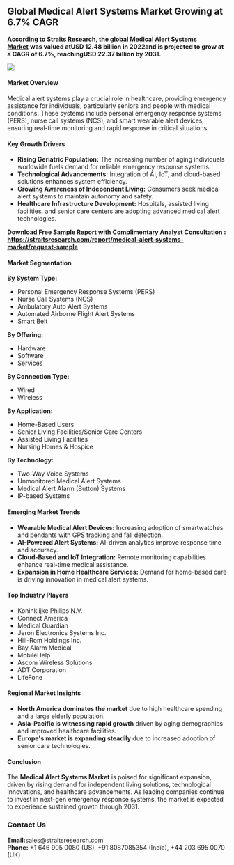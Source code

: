 <h2><strong>Global Medical Alert Systems Market Growing at 6.7% CAGR</strong></h2>
<p><strong>According to Straits Research, the global <a href="https://straitsresearch.com/report/medical-alert-systems-market">Medical Alert Systems Market</a></strong>&nbsp;<strong>was valued at</strong><strong>USD 12.48 billion in 2022</strong><strong>and is projected to grow at a CAGR of 6.7%, reaching</strong><strong>USD 22.37 billion by 2031.</strong></p>
<img src="https://blogger.googleusercontent.com/img/b/R29vZ2xl/AVvXsEgorkbUOHRS7tLp1Iq308XMC_ePLnC-lxCXuQBEIn1Ao_oSBMcSxuDq6qcYGkNkLb5lhIUph1V5TK1PCzLm1fHmDrB9QHpO9-Eo5oz9J1z7QW-6447asDgagLVpi0DsNIs980fcS_XEacMW411aKAo-_g5nAdz1iP6TKCy_w4R5Gg46Nc5ArZDgIQ3Zyw/s700/7.jpg">
<h4><strong>Market Overview</strong></h4>
<p>Medical alert systems play a crucial role in healthcare, providing emergency assistance for individuals, particularly seniors and people with medical conditions. These systems include personal emergency response systems (PERS), nurse call systems (NCS), and smart wearable alert devices, ensuring real-time monitoring and rapid response in critical situations.</p>
<h4><strong>Key Growth Drivers</strong></h4>
<ul>
<li><strong>Rising Geriatric Population:</strong> The increasing number of aging individuals worldwide fuels demand for reliable emergency response systems.</li>
<li><strong>Technological Advancements:</strong> Integration of AI, IoT, and cloud-based solutions enhances system efficiency.</li>
<li><strong>Growing Awareness of Independent Living:</strong> Consumers seek medical alert systems to maintain autonomy and safety.</li>
<li><strong>Healthcare Infrastructure Development:</strong> Hospitals, assisted living facilities, and senior care centers are adopting advanced medical alert technologies.</li>
</ul>
<p><strong>Download Free Sample Report with&nbsp;Complimentary Analyst Consultation : <a href="https://straitsresearch.com/report/medical-alert-systems-market/request-sample">https://straitsresearch.com/report/medical-alert-systems-market/request-sample</a><br /></strong></p>
<h4><strong>Market Segmentation</strong></h4>
<p><strong>By System Type:</strong></p>
<ul>
<li>Personal Emergency Response Systems (PERS)</li>
<li>Nurse Call Systems (NCS)</li>
<li>Ambulatory Auto Alert Systems</li>
<li>Automated Airborne Flight Alert Systems</li>
<li>Smart Belt</li>
</ul>
<p><strong>By Offering:</strong></p>
<ul>
<li>Hardware</li>
<li>Software</li>
<li>Services</li>
</ul>
<p><strong>By Connection Type:</strong></p>
<ul>
<li>Wired</li>
<li>Wireless</li>
</ul>
<p><strong>By Application:</strong></p>
<ul>
<li>Home-Based Users</li>
<li>Senior Living Facilities/Senior Care Centers</li>
<li>Assisted Living Facilities</li>
<li>Nursing Homes &amp; Hospice</li>
</ul>
<p><strong>By Technology:</strong></p>
<ul>
<li>Two-Way Voice Systems</li>
<li>Unmonitored Medical Alert Systems</li>
<li>Medical Alert Alarm (Button) Systems</li>
<li>IP-based Systems</li>
</ul>
<h4><strong>Emerging Market Trends</strong></h4>
<ul>
<li><strong>Wearable Medical Alert Devices:</strong> Increasing adoption of smartwatches and pendants with GPS tracking and fall detection.</li>
<li><strong>AI-Powered Alert Systems:</strong> AI-driven analytics improve response time and accuracy.</li>
<li><strong>Cloud-Based and IoT Integration:</strong> Remote monitoring capabilities enhance real-time medical assistance.</li>
<li><strong>Expansion in Home Healthcare Services:</strong> Demand for home-based care is driving innovation in medical alert systems.</li>
</ul>
<h4><strong>Top Industry Players</strong></h4>
<ul>
<li>Koninklijke Philips N.V.</li>
<li>Connect America</li>
<li>Medical Guardian</li>
<li>Jeron Electronics Systems Inc.</li>
<li>Hill-Rom Holdings Inc.</li>
<li>Bay Alarm Medical</li>
<li>MobileHelp</li>
<li>Ascom Wireless Solutions</li>
<li>ADT Corporation</li>
<li>LifeFone</li>
</ul>
<h4><strong>Regional Market Insights</strong></h4>
<ul>
<li><strong>North America dominates the market</strong> due to high healthcare spending and a large elderly population.</li>
<li><strong>Asia-Pacific is witnessing rapid growth</strong> driven by aging demographics and improved healthcare facilities.</li>
<li><strong>Europe's market is expanding steadily</strong> due to increased adoption of senior care technologies.</li>
</ul>
<h4><strong>Conclusion</strong></h4>
<p>The <strong>Medical Alert Systems Market</strong> is poised for significant expansion, driven by rising demand for independent living solutions, technological innovations, and healthcare advancements. As leading companies continue to invest in next-gen emergency response systems, the market is expected to experience sustained growth through 2031.</p>
<h3><strong>Contact Us</strong></h3>
<p><strong>Email:</strong><a rel="">sales@straitsresearch.com</a><br /><strong>Phone:</strong> +1 646 905 0080 (US), +91 8087085354 (India), +44 203 695 0070 (UK)</p>

